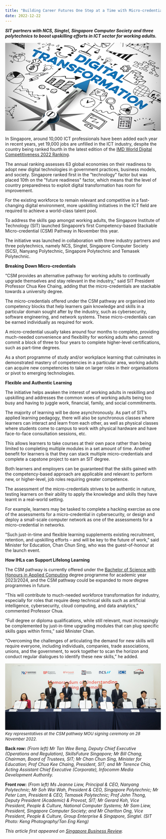 ```yaml
---
title: "Building Career Futures One Step at a Time with Micro-credentials"
date: 2022-12-22
---
```


***SIT partners with NCS, Singtel, Singapore Computer Society and three polytechnics to boost upskilling efforts in ICT sector for working adults.***

![digital transformation resized](./digitaltransformationresized.jpg)

In Singapore, around 10,000 ICT professionals have been added each year in recent years, yet 19,000 jobs are unfilled in the ICT industry, despite the country being ranked fourth in the latest edition of the [IMD World Digital Competitiveness 2022 Ranking](https://www.imd.org/centers/wcc/world-competitiveness-center/rankings/world-digital-competitiveness-ranking/ "IMD Ranking"). 

The annual ranking assesses 63 global economies on their readiness to adopt new digital technologies in government practices, business models, and society. Singapore ranked first in the "technology" factor but was placed 10th on the "future readiness" factor, which means that the level of country preparedness to exploit digital transformation has room for improvement. 

For the existing workforce to remain relevant and competitive in a fast-changing digital environment, more upskilling initiatives in the ICT field are required to achieve a world-class talent pool. 

To address the skills gap amongst working adults, the Singapore Institute of Technology (SIT) launched Singapore’s first Competency-based Stackable Micro-credential (CSM) Pathway in November this year. 

The initiative was launched in collaboration with three industry partners and three polytechnics, namely NCS, Singtel, Singapore Computer Society (SCS), Nanyang Polytechnic, Singapore Polytechnic and Temasek Polytechnic. 

**Breaking Down Micro-credentials**

“CSM provides an alternative pathway for working adults to continually upgrade themselves and stay relevant in the industry,” said SIT President Professor Chua Kee Chaing, adding that the micro-credentials are stackable towards a university degree. 

The micro-credentials offered under the CSM pathway are organised into competency blocks that help learners gain knowledge and skills in a particular domain sought after by the industry, such as cybersecurity, software engineering, and network systems. These micro-credentials can be earned individually as required for work. 

A micro-credential usually takes around four months to complete, providing much-needed convenience and flexibility for working adults who cannot commit a block of three to four years to complete higher-level certifications, such as part-time degrees.  

As a short programme of study and/or workplace learning that culminates in demonstrated mastery of competencies in a particular area, working adults can acquire new competencies to take on larger roles in their organisations or pivot to emerging technologies. 

**Flexible and Authentic Learning**

The initiative helps awaken the interest of working adults in reskilling and upskilling and addresses the common woes of working adults being too busy and having to juggle work, financial, family, and social commitments. 

The majority of learning will be done asynchronously. As part of SIT’s applied learning pedagogy, there will also be synchronous classes where learners can interact and learn from each other, as well as physical classes where students come to campus to work with physical hardware and have face-to-face consultation sessions, etc. 

This allows learners to take courses at their own pace rather than being limited to completing multiple modules in a set amount of time. Another benefit for learners is that they can stack multiple micro-credentials and complete a capstone project to earn an SIT degree. 

Both learners and employers can be guaranteed that the skills gained with the competency-based approach are applicable and relevant to perform new, or higher-level, job roles requiring greater competence. 

The assessment of the micro-credentials strives to be authentic in nature, testing learners on their ability to apply the knowledge and skills they have learnt in a real-world setting. 

For example, learners may be tasked to complete a hacking exercise as one of the assessments for a micro-credential in cybersecurity, or design and deploy a small-scale computer network as one of the assessments for a micro-credential in networks. 

“Such just-in-time and flexible learning supplements existing recruitment, retention, and upskilling efforts – and will be key to the future of work,” said Minister for Education, Chan Chun Sing, who was the guest-of-honour at the launch event. 

**How IHLs can Support Lifelong Learning** 

The CSM pathway is currently offered under the [Bachelor of Science with Honours in Applied Computing](https://www.singaporetech.edu.sg/undergraduate-programmes/applied-computing-fintech "applied-computing-fintech") degree programme for academic year 2023/2024, and the CSM pathway could be expanded to more degree programmes in future. 

“This will contribute to much-needed workforce transformation for industry, especially for roles that require deep technical skills such as artificial intelligence, cybersecurity, cloud computing, and data analytics,” commented Professor Chua. 

“Full degree or diploma qualifications, while still relevant, must increasingly be complemented by just-in-time upgrading modules that can plug specific skills gaps within firms,” said Minister Chan. 

“Overcoming the challenges of articulating the demand for new skills will require everyone, including individuals, companies, trade associations, unions, and the government, to work together to scan the horizon and conduct regular dialogues to identify these new skills,” he added. 


![Picture 1 - Key representatives at the CSM pathway MOU signing ceremony on 28 November 2022 (1)](./key-representatives.jpg)
*<font size= 2>Key representatives at the CSM pathway MOU signing ceremony on 28 November 2022.* </font>

**Back row:** *(From left) Mr Tan Wee Beng, Deputy Chief Executive (Operations and Regulation), SkillsFuture Singapore; Mr Bill Chang, Chairman, Board of Trustees, SIT; Mr Chan Chun Sing, Minister for Education; Prof Chua Kee Chaing, President, SIT; and Mr Terence Chia, Acting Assistant Chief Executive (Corporate), Infocomm Media Development Authority.*

**Front row:** *(From left) Ms Jeanne Liew, Principal & CEO, Nanyang Polytechnic; Mr Soh Wai Wah, President & CEO, Singapore Polytechnic; Mr Peter Lam, President & CEO, Temasek Polytechnic; Prof John Thong, Deputy President (Academic) & Provost, SIT; Mr Gerard Koh, Vice President, People & Culture, National Computer Systems; Mr Sam Liew, President, Singapore Computer Society; and Mr Charlton Ong, Vice President, People & Culture, Group Enterprise & Singapore, Singtel. (SIT Photo: Keng Photography/Tan Eng Keng)*    

*This article first appeared on [Singapore Business Review](https://sbr.com.sg/co-written-partner/sponsored-articles/building-career-futures-one-step-time-micro-credentials "singapore-business-review").* 